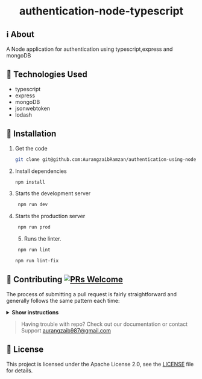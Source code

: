 <h1 align="center">authentication-node-typescript</h1>

## :information_source: About
A Node application for authentication using typescript,express and mongoDB



## :hammer: Technologies Used
 
- typescript
- express
- mongoDB
- jsonwebtoken
- lodash


## :rocket: Installation
1. Get the code

    ```bash
    git clone git@github.com:AurangzaibRamzan/authentication-using-node-typescript-mongodb.git && cd authentication-using-node-typescript-mongodb
    ```

2. Install dependencies

    ```bash
    npm install
    ```


3. Starts the development server
   
   ```bash
    npm run dev
    ```

4. Starts the production server
   
   ```bash
    npm run prod
    ```

    5. Runs the linter.
   
   ```bash
    npm run lint
    ```

     ```bash
    npm run lint-fix
    ```



## 🤝 Contributing [![PRs Welcome](https://img.shields.io/badge/PRs-welcome-brightgreen.svg?style=flat-square)](http://makeapullrequest.com)
The process of submitting a pull request is fairly straightforward and generally follows the same pattern each time:

<details><summary><b>Show instructions</b></summary>

1. Search [GitHub](https://github.com/AurangzaibRamzan/authentication-using-node-typescript-mongodb/pulls) for an open or closed PR that relates to your submission. You don't want to duplicate effort.

2. [Fork](http://help.github.com/fork-a-repo/) this project, clone your fork, and configure the remotes:

    ```bash
    # Clone your fork of the repo into the current directory
    git clone https://github.com/<your-username>/<repo-name>
    # Navigate to the newly cloned directory
    cd <repo-name>
    # Assign the original repo to a remote called "upstream"
    git remote add upstream https://github.com/AurangzaibRamzan/authentication-using-node-typescript-mongodb.git
    ```

3. If you cloned a while ago, get the latest changes from upstream:

    ```bash
    git checkout master
    git pull upstream master
    ```

4. Create a new branch (off the master branch) to contain your feature, change or fix:

    ```bash
    git checkout -b <branch-name>
    ```

5. After you have made your changes, run tests and lint checks:
    ```bash
    # for test
    npm test
    ```
    ```bash
    # for lint check
    npm run lint
    ```
    ```bash
    # for lint fix
    npm run lint-fix
    ```

6. Commit your changes using a descriptive commit message.

7. Rebase onto upstream

8. Push your branch to GitHub:

    ```bash
    git push origin <branch-name>
    ```

7. [Open a Pull Request](https://help.github.com/articles/using-pull-requests/) using your branch and fill the [required template](.github/pull_request_template.md).

**IMPORTANT**: By submitting a patch, you agree to license your work under the same license as that used by the project.

</details>

> Having trouble with repo? Check out our documentation or contact Support aurangzaib987@gmail.com

## :page_facing_up: License

This project is licensed under the Apache License 2.0, see the [LICENSE](LICENSE) file for details.




    
    